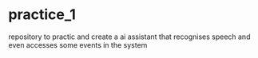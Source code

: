 # practice_1
repository to practic and create a ai assistant that recognises speech and even accesses some events in the system

